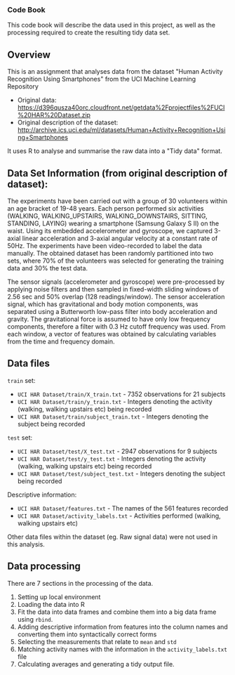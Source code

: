 ### Code Book

This code book will describe the data used in this project, as well as the processing required to create the resulting tidy data set.

## Overview

This is an assignment that analyses data from the dataset "Human Activity Recognition Using Smartphones" from the UCI Machine Learning Repository

- Original data: https://d396qusza40orc.cloudfront.net/getdata%2Fprojectfiles%2FUCI%20HAR%20Dataset.zip
- Original description of the dataset: http://archive.ics.uci.edu/ml/datasets/Human+Activity+Recognition+Using+Smartphones

It uses R to analyse and summarise the raw data into a "Tidy data" format.

## Data Set Information (from original description of dataset):

The experiments have been carried out with a group of 30 volunteers within an age bracket of 19-48 years. Each person performed six activities (WALKING, WALKING_UPSTAIRS, WALKING_DOWNSTAIRS, SITTING, STANDING, LAYING) wearing a smartphone (Samsung Galaxy S II) on the waist. Using its embedded accelerometer and gyroscope, we captured 3-axial linear acceleration and 3-axial angular velocity at a constant rate of 50Hz. The experiments have been video-recorded to label the data manually. The obtained dataset has been randomly partitioned into two sets, where 70% of the volunteers was selected for generating the training data and 30% the test data. 

The sensor signals (accelerometer and gyroscope) were pre-processed by applying noise filters and then sampled in fixed-width sliding windows of 2.56 sec and 50% overlap (128 readings/window). The sensor acceleration signal, which has gravitational and body motion components, was separated using a Butterworth low-pass filter into body acceleration and gravity. The gravitational force is assumed to have only low frequency components, therefore a filter with 0.3 Hz cutoff frequency was used. From each window, a vector of features was obtained by calculating variables from the time and frequency domain.

## Data files

`train` set: 
- `UCI HAR Dataset/train/X_train.txt` - 7352 observations for 21 subjects
- `UCI HAR Dataset/train/y_train.txt` - Integers denoting the activity (walking, walking upstairs etc) being recorded
- `UCI HAR Dataset/train/subject_train.txt` - Integers denoting the subject being recorded

`test` set: 
- `UCI HAR Dataset/test/X_test.txt` - 2947 observations for 9 subjects
- `UCI HAR Dataset/test/y_test.txt` - Integers denoting the activity (walking, walking upstairs etc) being recorded
- `UCI HAR Dataset/test/subject_test.txt` - Integers denoting the subject being recorded

Descriptive information:
- `UCI HAR Dataset/features.txt` - The names of the 561 features recorded
- `UCI HAR Dataset/activity_labels.txt` - Activities performed (walking, walking upstairs etc)

Other data files within the dataset (eg. Raw signal data) were not used in this analysis. 

## Data processing

There are 7 sections in the processing of the data.

1. Setting up local environment
2. Loading the data into R
3. Fit the data into data frames and combine them into a big data frame using `rbind`.
4. Adding descriptive information from features into the column names and converting them into syntactically correct forms
5. Selecting the measurements that relate to `mean` and `std`
6. Matching activity names with the information in the `activity_labels.txt` file
7. Calculating averages and generating a tidy output file. 

